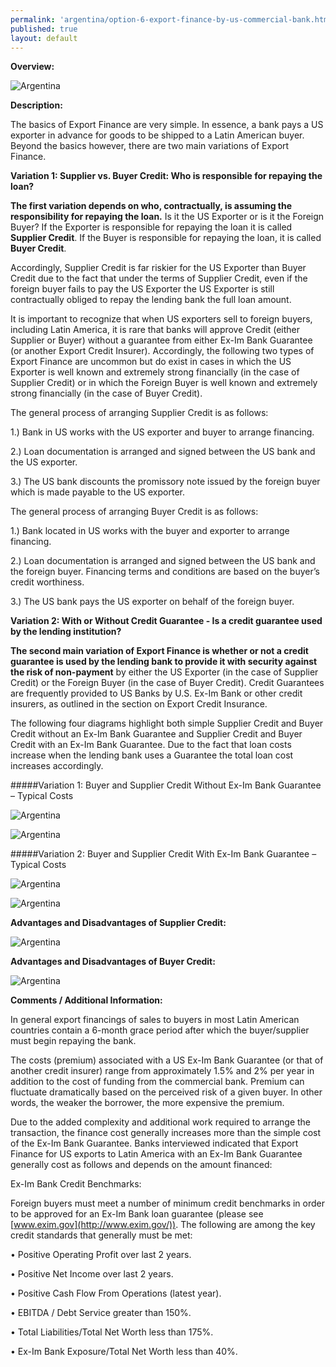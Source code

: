 ```yaml
---
permalink: 'argentina/option-6-export-finance-by-us-commercial-bank.html'
published: true
layout: default
---
```

**Overview:**

![Argentina](../images/option-6-overview.png)

**Description:**

The basics of Export Finance are very simple. In essence, a bank pays a US exporter in advance for goods to be shipped to a Latin American buyer. Beyond the basics however, there are two main variations of Export Finance.

**Variation 1: Supplier vs. Buyer Credit: Who is responsible for repaying the loan?**

**The first variation depends on who, contractually, is assuming the responsibility for repaying the loan.** Is it the US Exporter or is it the Foreign Buyer? If the Exporter is responsible for repaying the loan it is called **Supplier Credit**. If the Buyer is responsible for repaying the loan, it is called **Buyer Credit**.

Accordingly, Supplier Credit is far riskier for the US Exporter than Buyer Credit due to the fact that under the terms of Supplier Credit, even if the foreign buyer fails to pay the US Exporter the US Exporter is still contractually obliged to repay the lending bank the full loan amount.

It is important to recognize that when US exporters sell to foreign buyers, including Latin America, it is rare that banks will approve Credit (either Supplier or Buyer) without a guarantee from either Ex-Im Bank Guarantee (or another Export Credit Insurer). Accordingly, the following two types of Export Finance are uncommon but do exist in cases in which the US Exporter is well known and extremely strong financially (in the case of Supplier Credit) or in which the Foreign Buyer is well known and extremely strong financially (in the case of Buyer Credit).

The general process of arranging Supplier Credit is as follows:

1.)  Bank in US works with the US exporter and buyer to arrange financing.

2.)  Loan documentation is arranged and signed between the US bank and the US exporter.

3.)	The US bank discounts the promissory note issued by the foreign buyer which is made payable to the US exporter.

The general process of arranging Buyer Credit is as follows:

1.)  Bank located in US works with the buyer and exporter to arrange financing.

2.)	Loan documentation is arranged and signed between the US bank and the foreign buyer. Financing terms and conditions are based on the buyer’s credit worthiness.

3.)  The US bank pays the US exporter on behalf of the foreign buyer.

**Variation 2: With or Without Credit Guarantee - Is a credit guarantee used by the lending institution?**

**The second main variation of Export Finance is whether or not a credit guarantee is used by the lending bank to provide it with security against the risk of non-payment** by either the US Exporter (in the case of Supplier Credit) or the Foreign Buyer (in the case of Buyer Credit). Credit Guarantees are frequently provided to US Banks by U.S. Ex-Im Bank or other credit insurers, as outlined in the section on Export Credit Insurance.
 
The following four diagrams highlight both simple Supplier Credit and Buyer Credit without an Ex-Im Bank Guarantee and Supplier Credit and Buyer Credit with an Ex-Im Bank Guarantee. Due to the fact that loan costs increase when the lending bank uses a Guarantee the total loan cost increases accordingly.

#####Variation 1: Buyer and Supplier Credit Without Ex-Im Bank Guarantee – Typical Costs

![Argentina](../images/variation-1-cost.png)
 
![Argentina](../images/variation-1-diagram.png)

#####Variation 2: Buyer and Supplier Credit With Ex-Im Bank Guarantee – Typical Costs

![Argentina](../images/variation-2-cost.png)

![Argentina](../images/variation-1-diagram.png)

**Advantages and Disadvantages of Supplier Credit:**

![Argentina](../images/supplier-credit.png)
 
**Advantages and Disadvantages of Buyer Credit:**

![Argentina](../images/buyer-credit.png)
 
**Comments / Additional Information:**

In general export financings of sales to buyers in most Latin American countries contain a 6-month grace period after which the buyer/supplier must begin repaying the bank.

The costs (premium) associated with a US Ex-Im Bank Guarantee (or that of another credit insurer) range from approximately 1.5% and 2% per year in addition to the cost of funding from the commercial bank. Premium can fluctuate dramatically based on the perceived risk of a given buyer. In other words, the weaker the borrower, the more expensive the premium.

Due to the added complexity and additional work required to arrange the transaction, the finance cost generally increases more than the simple cost of the Ex-Im Bank Guarantee. Banks interviewed indicated that Export Finance for US exports to Latin America with an Ex-Im Bank Guarantee generally cost as follows and depends on the amount financed:

Ex-Im Bank Credit Benchmarks:

Foreign buyers must meet a number of minimum credit benchmarks in order to be approved for an Ex-Im Bank loan guarantee (please see [www.exim.gov](http://www.exim.gov/)). The following are among the key credit standards that generally must be met:

•	Positive Operating Profit over last 2 years.

•	Positive Net Income over last 2 years.

•	Positive Cash Flow From Operations (latest year).

•	EBITDA / Debt Service greater than 150%.
 
•	Total Liabilities/Total Net Worth less than 175%.

•	Ex-Im Bank Exposure/Total Net Worth less than 40%.
